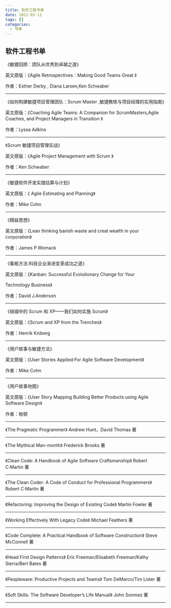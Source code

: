 ```yaml
---
title: 软件工程书单
date: 2021-03-12
tags: []
categories:
  - 书单
---
```


## 软件工程书单

《敏捷回顾：团队从优秀到卓越之道》

英文原版：《Agile Retrospectives：Making Good Teams Great 》

作者：Esther Derby , Diana Larsen,Ken Schwaber

---

《如何构建敏捷项目管理团队：Scrum Master ,敏捷教练与项目经理的实用指南》

英文原版：《Coaching Agile Teams: A Companion for ScrumMasters,Agile Coaches, and Project Managers in Transition 》

作者：Lyssa Adkins

---

《Scrum 敏捷项目管理实战》

英文原版：《Agile Project Management with Scrum 》

作者：Ken Schwaber

---

《敏捷软件开发实践估算与计划》

英文原版：《 Agile Estimating and Planning》

作者：Mike Cohn

---

《精益思想》

英文原版：《Lean thinking banish waste and creat wealth in your corporation》

作者：James P.Womack

---

《看板方法:科技企业渐进变革成功之道》

英文原版：《Kanban: Successful Evolutionary Change for Your

Technology Business》

作者：David J.Anderson

---

《硝烟中的 Scrum 和 XP——我们如何实施 Scrum》

英文原版：《Scrum and XP from the Trenches》

作者：Henrik Kniberg

---

《用户故事与敏捷方法》

英文原版：《User Stories Applied:For Agile Software Development》

作者：Mike Cohn

---

《用户故事地图》

英文原版：《User Story Mapping Building Better Products using Agile Software Design》

作者：帕顿

---

《The Pragmatic Programmer》
Andrew Hunt，David Thomas 著

---

《The Mythical Man-month》
Frederick Brooks 著

---

《Clean Code: A Handbook of Agile Software Craftsmanship》
Robert C·Martin 著

---

《The Clean Coder: A Code of Conduct for Professional Programmers》
Robert C·Martin 著

---

《Refactoring: Improving the Design of Existing Code》
Martin Fowler 著

---

《Working Effectively With Legacy Code》
Michael Feathers 著

---

《Code Complete: A Practical Handbook of Software Construction》
Steve McConnell 著

---

《Head First Design Patterns》
Eric Freeman/Elisabeth Freeman/Kathy Sierra/Bert Bates 著

---

《Peopleware: Productive Projects and Teams》
Tom DeMarco/Tim Lister 著

---

《Soft Skills: The Software Developer’s Life Manual》
John Sonmez 著

---
